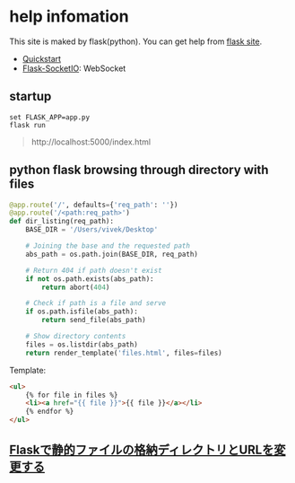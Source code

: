# help infomation
This site is maked by flask(python). You can get help from [flask site](http://flask.pocoo.org/).
- [Quickstart](http://flask.pocoo.org/docs/1.0/quickstart/)
- [Flask-SocketIO](https://github.com/miguelgrinberg/Flask-SocketIO): WebSocket

## startup
```
set FLASK_APP=app.py
flask run
```
> http://localhost:5000/index.html

## python flask browsing through directory with files
```python
@app.route('/', defaults={'req_path': ''})
@app.route('/<path:req_path>')
def dir_listing(req_path):
    BASE_DIR = '/Users/vivek/Desktop'

    # Joining the base and the requested path
    abs_path = os.path.join(BASE_DIR, req_path)

    # Return 404 if path doesn't exist
    if not os.path.exists(abs_path):
        return abort(404)

    # Check if path is a file and serve
    if os.path.isfile(abs_path):
        return send_file(abs_path)

    # Show directory contents
    files = os.listdir(abs_path)
    return render_template('files.html', files=files)
```
Template:
```html
<ul>
    {% for file in files %}
    <li><a href="{{ file }}">{{ file }}</a></li>
    {% endfor %}
</ul>
```
## [Flaskで静的ファイルの格納ディレクトリとURLを変更する](https://qiita.com/5zm/items/db6acb96594e0ff7c549)

